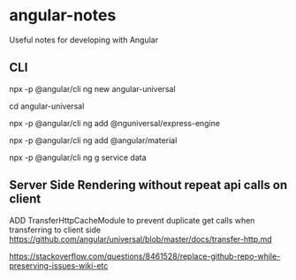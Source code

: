 # angular-notes
Useful notes for developing with Angular


## CLI

npx -p @angular/cli ng new angular-universal

cd angular-universal

npx -p @angular/cli ng add @nguniversal/express-engine

npx -p @angular/cli ng add @angular/material

npx -p @angular/cli ng g service data


## Server Side Rendering without repeat api calls on client
ADD TransferHttpCacheModule to prevent duplicate get calls when transferring to client side
https://github.com/angular/universal/blob/master/docs/transfer-http.md

https://stackoverflow.com/questions/8461528/replace-github-repo-while-preserving-issues-wiki-etc
